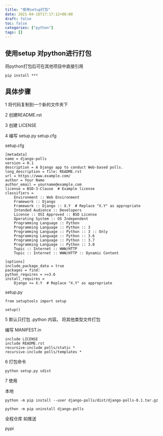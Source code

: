 ```yaml
---
title: "使用setup打包"
date: 2021-04-16T17:17:12+08:00
draft: false
toc: false
categories: ["python"]
tags: []
---
```


## 使用setup 对python进行打包

 将python打包后可在其他项目中直接引用

```
pip install ***
```

## 具体步骤

1 将代码复制到一个新的文件夹下

2 创建README.rst

3 创建 LICENSE

4 编写 setup.py setup.cfg

setup.cfg
```
[metadata]
name = django-polls
version = 0.1
description = A Django app to conduct Web-based polls.
long_description = file: README.rst
url = https://www.example.com/
author = Your Name
author_email = yourname@example.com
license = BSD-3-Clause  # Example license
classifiers =
    Environment :: Web Environment
    Framework :: Django
    Framework :: Django :: X.Y  # Replace "X.Y" as appropriate
    Intended Audience :: Developers
    License :: OSI Approved :: BSD License
    Operating System :: OS Independent
    Programming Language :: Python
    Programming Language :: Python :: 3
    Programming Language :: Python :: 3 :: Only
    Programming Language :: Python :: 3.6
    Programming Language :: Python :: 3.7
    Programming Language :: Python :: 3.8
    Topic :: Internet :: WWW/HTTP
    Topic :: Internet :: WWW/HTTP :: Dynamic Content

[options]
include_package_data = true
packages = find:
python_requires = >=3.6
install_requires =
    Django >= X.Y  # Replace "X.Y" as appropriate
```

setup.py
```
from setuptools import setup

setup()

```

5 默认只打包 .python 内容。 将其他类型文件打包

 编写 MANIFEST.in
```
include LICENSE
include README.rst
recursive-include polls/static *
recursive-include polls/templates *
```

6 打包命令

```
python setup.py sdist
```

7 使用

本地
```
python -m pip install --user django-polls/dist/django-polls-0.1.tar.gz

python -m pip uninstall django-polls
```

全程仓库 如推送

pypi
